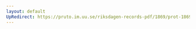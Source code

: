 ```yaml
---
layout: default
UpRedirect: https://pruto.im.uu.se/riksdagen-records-pdf/1869/prot-1869--fk--116.pdf
---
```

